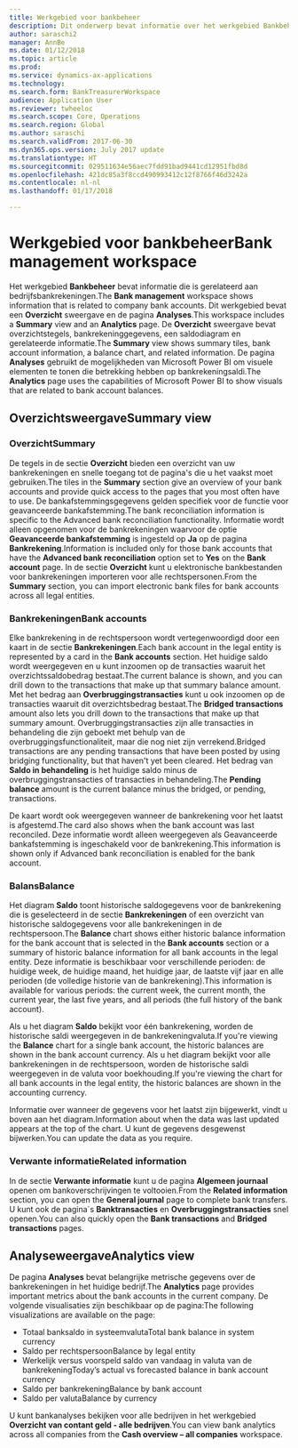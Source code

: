 ```yaml
---
title: Werkgebied voor bankbeheer
description: Dit onderwerp bevat informatie over het werkgebied Bankbeheer. Dit werkgebied bevat informatie die is gerelateerd aan bedrijfsbankrekeningen en bevat een overzichtsweergave en een analysepagina. De overzichtsweergave bevat overzichtstegels, bankrekeninggegevens, een saldodiagram en gerelateerde informatie. De pagina Analyses gebruikt de mogelijkheden van Microsoft Power BI om visuele elementen te tonen die betrekking hebben op bankrekeningsaldi.
author: saraschi2
manager: AnnBe
ms.date: 01/12/2018
ms.topic: article
ms.prod: 
ms.service: dynamics-ax-applications
ms.technology: 
ms.search.form: BankTreasurerWorkspace
audience: Application User
ms.reviewer: twheeloc
ms.search.scope: Core, Operations
ms.search.region: Global
ms.author: saraschi
ms.search.validFrom: 2017-06-30
ms.dyn365.ops.version: July 2017 update
ms.translationtype: HT
ms.sourcegitcommit: 029511634e56aec7fdd91bad9441cd12951fbd8d
ms.openlocfilehash: 421dc85a3f8ccd490993412c12f8766f46d3242a
ms.contentlocale: nl-nl
ms.lasthandoff: 01/17/2018

---
```

# <a name="bank-management-workspace"></a><span data-ttu-id="1dc8b-106">Werkgebied voor bankbeheer</span><span class="sxs-lookup"><span data-stu-id="1dc8b-106">Bank management workspace</span></span>

<span data-ttu-id="1dc8b-107">Het werkgebied **Bankbeheer** bevat informatie die is gerelateerd aan bedrijfsbankrekeningen.</span><span class="sxs-lookup"><span data-stu-id="1dc8b-107">The **Bank management** workspace shows information that is related to company bank accounts.</span></span> <span data-ttu-id="1dc8b-108">Dit werkgebied bevat een **Overzicht** sweergave en de pagina **Analyses**.</span><span class="sxs-lookup"><span data-stu-id="1dc8b-108">This workspace includes a **Summary** view and an **Analytics** page.</span></span> <span data-ttu-id="1dc8b-109">De **Overzicht** sweergave bevat overzichtstegels, bankrekeninggegevens, een saldodiagram en gerelateerde informatie.</span><span class="sxs-lookup"><span data-stu-id="1dc8b-109">The **Summary** view shows summary tiles, bank account information, a balance chart, and related information.</span></span> <span data-ttu-id="1dc8b-110">De pagina **Analyses** gebruikt de mogelijkheden van Microsoft Power BI om visuele elementen te tonen die betrekking hebben op bankrekeningsaldi.</span><span class="sxs-lookup"><span data-stu-id="1dc8b-110">The **Analytics** page uses the capabilities of Microsoft Power BI to show visuals that are related to bank account balances.</span></span>

## <a name="summary-view"></a><span data-ttu-id="1dc8b-111">Overzichtsweergave</span><span class="sxs-lookup"><span data-stu-id="1dc8b-111">Summary view</span></span>

### <a name="summary"></a><span data-ttu-id="1dc8b-112">Overzicht</span><span class="sxs-lookup"><span data-stu-id="1dc8b-112">Summary</span></span>

<span data-ttu-id="1dc8b-113">De tegels in de sectie **Overzicht** bieden een overzicht van uw bankrekeningen en snelle toegang tot de pagina's die u het vaakst moet gebruiken.</span><span class="sxs-lookup"><span data-stu-id="1dc8b-113">The tiles in the **Summary** section give an overview of your bank accounts and provide quick access to the pages that you most often have to use.</span></span> <span data-ttu-id="1dc8b-114">De bankafstemmingsgegevens gelden specifiek voor de functie voor geavanceerde bankafstemming.</span><span class="sxs-lookup"><span data-stu-id="1dc8b-114">The bank reconciliation information is specific to the Advanced bank reconciliation functionality.</span></span> <span data-ttu-id="1dc8b-115">Informatie wordt alleen opgenomen voor de bankrekeningen waarvoor de optie **Geavanceerde bankafstemming** is ingesteld op **Ja** op de pagina **Bankrekening**.</span><span class="sxs-lookup"><span data-stu-id="1dc8b-115">Information is included only for those bank accounts that have the **Advanced bank reconciliation** option set to **Yes** on the **Bank account** page.</span></span> <span data-ttu-id="1dc8b-116">In de sectie **Overzicht** kunt u elektronische bankbestanden voor bankrekeningen importeren voor alle rechtspersonen.</span><span class="sxs-lookup"><span data-stu-id="1dc8b-116">From the **Summary** section, you can import electronic bank files for bank accounts across all legal entities.</span></span>

### <a name="bank-accounts"></a><span data-ttu-id="1dc8b-117">Bankrekeningen</span><span class="sxs-lookup"><span data-stu-id="1dc8b-117">Bank accounts</span></span>

<span data-ttu-id="1dc8b-118">Elke bankrekening in de rechtspersoon wordt vertegenwoordigd door een kaart in de sectie **Bankrekeningen**.</span><span class="sxs-lookup"><span data-stu-id="1dc8b-118">Each bank account in the legal entity is represented by a card in the **Bank accounts** section.</span></span> <span data-ttu-id="1dc8b-119">Het huidige saldo wordt weergegeven en u kunt inzoomen op de transacties waaruit het overzichtssaldobedrag bestaat.</span><span class="sxs-lookup"><span data-stu-id="1dc8b-119">The current balance is shown, and you can drill down to the transactions that make up that summary balance amount.</span></span> <span data-ttu-id="1dc8b-120">Met het bedrag aan **Overbruggingstransacties** kunt u ook inzoomen op de transacties waaruit dit overzichtsbedrag bestaat.</span><span class="sxs-lookup"><span data-stu-id="1dc8b-120">The **Bridged transactions** amount also lets you drill down to the transactions that make up that summary amount.</span></span> <span data-ttu-id="1dc8b-121">Overbruggingstransacties zijn alle transacties in behandeling die zijn geboekt met behulp van de overbruggingsfunctionaliteit, maar die nog niet zijn verrekend.</span><span class="sxs-lookup"><span data-stu-id="1dc8b-121">Bridged transactions are any pending transactions that have been posted by using bridging functionality, but that haven't yet been cleared.</span></span> <span data-ttu-id="1dc8b-122">Het bedrag van **Saldo in behandeling** is het huidige saldo minus de overbruggingstransacties of transacties in behandeling.</span><span class="sxs-lookup"><span data-stu-id="1dc8b-122">The **Pending balance** amount is the current balance minus the bridged, or pending, transactions.</span></span>

<span data-ttu-id="1dc8b-123">De kaart wordt ook weergegeven wanneer de bankrekening voor het laatst is afgestemd.</span><span class="sxs-lookup"><span data-stu-id="1dc8b-123">The card also shows when the bank account was last reconciled.</span></span> <span data-ttu-id="1dc8b-124">Deze informatie wordt alleen weergegeven als Geavanceerde bankafstemming is ingeschakeld voor de bankrekening.</span><span class="sxs-lookup"><span data-stu-id="1dc8b-124">This information is shown only if Advanced bank reconciliation is enabled for the bank account.</span></span>

### <a name="balance"></a><span data-ttu-id="1dc8b-125">Balans</span><span class="sxs-lookup"><span data-stu-id="1dc8b-125">Balance</span></span>

<span data-ttu-id="1dc8b-126">Het diagram **Saldo** toont historische saldogegevens voor de bankrekening die is geselecteerd in de sectie **Bankrekeningen** of een overzicht van historische saldogegevens voor alle bankrekeningen in de rechtspersoon.</span><span class="sxs-lookup"><span data-stu-id="1dc8b-126">The **Balance** chart shows either historic balance information for the bank account that is selected in the **Bank accounts** section or a summary of historic balance information for all bank accounts in the legal entity.</span></span> <span data-ttu-id="1dc8b-127">Deze informatie is beschikbaar voor verschillende perioden: de huidige week, de huidige maand, het huidige jaar, de laatste vijf jaar en alle perioden (de volledige historie van de bankrekening).</span><span class="sxs-lookup"><span data-stu-id="1dc8b-127">This information is available for various periods: the current week, the current month, the current year, the last five years, and all periods (the full history of the bank account).</span></span> 

<span data-ttu-id="1dc8b-128">Als u het diagram **Saldo** bekijkt voor één bankrekening, worden de historische saldi weergegeven in de bankrekeningvaluta.</span><span class="sxs-lookup"><span data-stu-id="1dc8b-128">If you're viewing the **Balance** chart for a single bank account, the historic balances are shown in the bank account currency.</span></span> <span data-ttu-id="1dc8b-129">Als u het diagram bekijkt voor alle bankrekeningen in de rechtspersoon, worden de historische saldi weergegeven in de valuta voor boekhouding.</span><span class="sxs-lookup"><span data-stu-id="1dc8b-129">If you're viewing the chart for all bank accounts in the legal entity, the historic balances are shown in the accounting currency.</span></span>

<span data-ttu-id="1dc8b-130">Informatie over wanneer de gegevens voor het laatst zijn bijgewerkt, vindt u boven aan het diagram.</span><span class="sxs-lookup"><span data-stu-id="1dc8b-130">Information about when the data was last updated appears at the top of the chart.</span></span> <span data-ttu-id="1dc8b-131">U kunt de gegevens desgewenst bijwerken.</span><span class="sxs-lookup"><span data-stu-id="1dc8b-131">You can update the data as you require.</span></span>

### <a name="related-information"></a><span data-ttu-id="1dc8b-132">Verwante informatie</span><span class="sxs-lookup"><span data-stu-id="1dc8b-132">Related information</span></span>

<span data-ttu-id="1dc8b-133">In de sectie **Verwante informatie** kunt u de pagina **Algemeen journaal** openen om bankoverschrijvingen te voltooien.</span><span class="sxs-lookup"><span data-stu-id="1dc8b-133">From the **Related information** section, you can open the **General journal** page to complete bank transfers.</span></span> <span data-ttu-id="1dc8b-134">U kunt ook de pagina´s **Banktransacties** en **Overbruggingstransacties** snel openen.</span><span class="sxs-lookup"><span data-stu-id="1dc8b-134">You can also quickly open the **Bank transactions** and **Bridged transactions** pages.</span></span>

## <a name="analytics-view"></a><span data-ttu-id="1dc8b-135">Analyseweergave</span><span class="sxs-lookup"><span data-stu-id="1dc8b-135">Analytics view</span></span>

<span data-ttu-id="1dc8b-136">De pagina **Analyses** bevat belangrijke metrische gegevens over de bankrekeningen in het huidige bedrijf.</span><span class="sxs-lookup"><span data-stu-id="1dc8b-136">The **Analytics** page provides important metrics about the bank accounts in the current company.</span></span> <span data-ttu-id="1dc8b-137">De volgende visualisaties zijn beschikbaar op de pagina:</span><span class="sxs-lookup"><span data-stu-id="1dc8b-137">The following visualizations are available on the page:</span></span>

-   <span data-ttu-id="1dc8b-138">Totaal banksaldo in systeemvaluta</span><span class="sxs-lookup"><span data-stu-id="1dc8b-138">Total bank balance in system currency</span></span>
-   <span data-ttu-id="1dc8b-139">Saldo per rechtspersoon</span><span class="sxs-lookup"><span data-stu-id="1dc8b-139">Balance by legal entity</span></span>
-   <span data-ttu-id="1dc8b-140">Werkelijk versus voorspeld saldo van vandaag in valuta van de bankrekening</span><span class="sxs-lookup"><span data-stu-id="1dc8b-140">Today’s actual vs forecasted balance in bank account currency</span></span>
-   <span data-ttu-id="1dc8b-141">Saldo per bankrekening</span><span class="sxs-lookup"><span data-stu-id="1dc8b-141">Balance by bank account</span></span>
-   <span data-ttu-id="1dc8b-142">Saldo per valuta</span><span class="sxs-lookup"><span data-stu-id="1dc8b-142">Balance by currency</span></span>

<span data-ttu-id="1dc8b-143">U kunt bankanalyses bekijken voor alle bedrijven in het werkgebied **Overzicht van contant geld - alle bedrijven**.</span><span class="sxs-lookup"><span data-stu-id="1dc8b-143">You can view bank analytics across all companies from the **Cash overview – all companies** workspace.</span></span>

